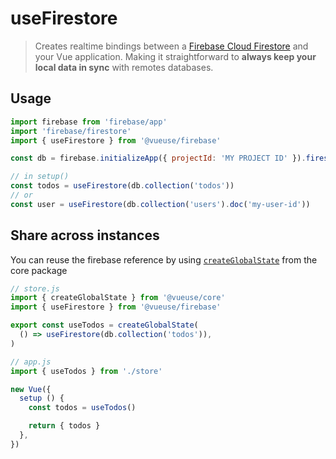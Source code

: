# useFirestore

> Creates realtime bindings between a [Firebase Cloud Firestore](https://firebase.google.com/docs/firestore) and your Vue application. Making it straightforward to **always keep your local data in sync** with remotes databases.

## Usage

```js
import firebase from 'firebase/app'
import 'firebase/firestore'
import { useFirestore } from '@vueuse/firebase'

const db = firebase.initializeApp({ projectId: 'MY PROJECT ID' }).firestore()

// in setup()
const todos = useFirestore(db.collection('todos'))
// or
const user = useFirestore(db.collection('users').doc('my-user-id'))
```

## Share across instances

You can reuse the firebase reference by using [`createGlobalState`](http://localhost:6006/?path=/story/state--createglobalstate) from the core package

```js
// store.js
import { createGlobalState } from '@vueuse/core'
import { useFirestore } from '@vueuse/firebase'

export const useTodos = createGlobalState(
  () => useFirestore(db.collection('todos')),
)
```

```js
// app.js
import { useTodos } from './store'

new Vue({
  setup () {
    const todos = useTodos()

    return { todos }
  },
})
```
